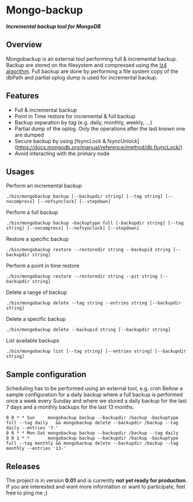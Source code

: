 # Mongo-backup
***Incremental backup tool for MongoDB***

## Overview
Mongobackup is an external tool performing full & incremental backup. Backup are stored on the filesystem and compressed using the [lz4 algorithm](https://code.google.com/p/lz4/). Full backup are done by performing a file system copy of the dbPath and partial oplog dump is used for incremental backup.

## Features
  * Full & incremental backup
  * Point in Time restore for incremental & full backup 
  * Backup separation by _tag_ (e.g. daily, monthly, weekly, ...)
  * Partial dump of the oplog. Only the operations after the last known one are dumped
  * Secure backup by using [fsyncLock & fsyncUnlock] (https://docs.mongodb.org/manual/reference/method/db.fsyncLock/)
  * Avoid interacting with the primary node

## Usages
Perform an incremental backup
```
./bin/mongobackup backup [--backupdir string] [--tag string] [--nocompress] [--nofsynclock] [--stepdown]
```
Perform a full backup         
```
./bin/mongobackup backup -backuptype full [-backupdir string] [--tag string] [--nocompress] [--nofsynclock] [--stepdown]
```
Restore a specific backup
```
./bin/mongobackup restore --restoredir string --backupid string [--backupdir string]
```
Perform a point in time restore
```
./bin/mongobackup restore --restoredir string --pit string [--backupdir string]
```
Delete a range of backup
```
./bin/mongobackup delete --tag string --entries string [--backupdir string]
```
Delete a specific backup
```
./bin/mongobackup delete --backupid string [--backupdir string]
```
List available backups
```
./bin/mongobackup list [--tag string] [--entries string] [--backupdir string]
```

## Sample configuration

Scheduling has to be performed using an external tool, e.g. cron
Bellow a sample configuration for a daily backup where a full backup is performed once a week every Sunday and where we stored a daily backup for the last 7 days and a monthly backups for the last 13 months.
```cron
0 0 * * Sun     mongobackup backup --backupdir /backup -backuptype full --tag daily   && mongobackup delete --backupdir /backup --tag daily --entries '7-'
0 0 * * Mon-Sat mongobackup backup --backupdir /backup --tag daily
0 0 1 * *       mongobackup backup --backupdir /backup -backuptype full --tag monthly && mongobackup delete --backupdir /backup --tag monthly --entries '13-'
```

## Releases

The project is in version **0.01** and is currently **not yet ready for production**.
If you are interested and want more information or want to participate, feel free to ping me ;)
